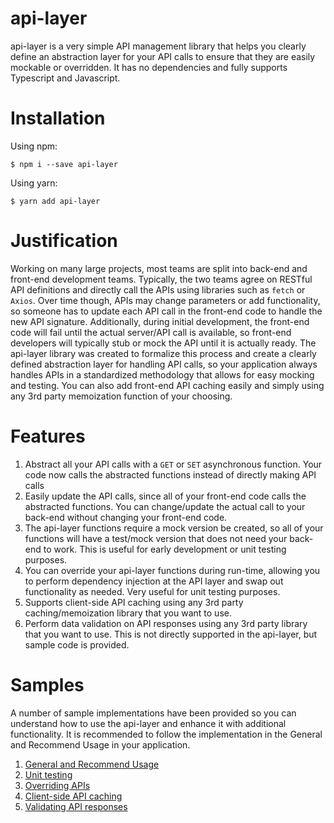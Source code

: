 # api-layer
api-layer is a very simple API management library that helps you clearly define an abstraction layer for your API calls to ensure that they are easily mockable or overridden.  It has no dependencies and fully supports Typescript and Javascript.  

# Installation
Using npm:
```
$ npm i --save api-layer
```
Using yarn:
```
$ yarn add api-layer
```

# Justification
Working on many large projects, most teams are split into back-end and front-end development teams.  Typically, the two teams agree on RESTful API definitions and directly call the APIs using libraries such as `fetch` or `Axios`.  Over time though, APIs may change parameters or add functionality, so someone has to update each API call in the front-end code to handle the new API signature.  Additionally, during initial development, the front-end code will fail until the actual server/API call is available, so front-end developers will typically stub or mock the API until it is actually ready.  The api-layer library was created to formalize this process and create a clearly defined abstraction layer for handling API calls, so your application always handles APIs in a standardized methodology that allows for easy mocking and testing.  You can also add front-end API caching easily and simply using any 3rd party memoization function of your choosing.

# Features
1. Abstract all your API calls with a `GET` or `SET` asynchronous function.  Your code now calls the abstracted functions instead of directly making API calls
2. Easily update the API calls, since all of your front-end code calls the abstracted functions.  You can change/update the actual call to your back-end without changing your front-end code.
3. The api-layer functions require a mock version be created, so all of your functions will have a test/mock version that does not need your back-end to work.  This is useful for early development or unit testing purposes.
4. You can override your api-layer functions during run-time, allowing you to perform dependency injection at the API layer and swap out functionality as needed.  Very useful for unit testing purposes.
5. Supports client-side API caching using any 3rd party caching/memoization library that you want to use. 
6. Perform data validation on API responses using any 3rd party library that you want to use.  This is not directly supported in the api-layer, but sample code is provided.  

# Samples
A number of sample implementations have been provided so you can understand how to use the api-layer and enhance it with additional functionality. It is recommended to follow the implementation in the General and Recommend Usage in your application. 
1. [General and Recommend Usage](./samples/general)
2. [Unit testing](./samples/testing)
3. [Overriding APIs](./samples/overrides)
4. [Client-side API caching](./samples/caching)
5. [Validating API responses](./samples/validation)

